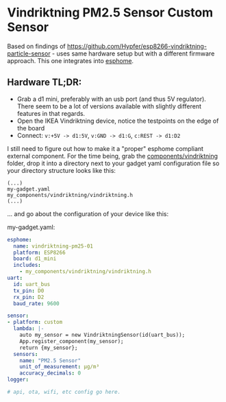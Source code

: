 # Vindriktning PM2.5 Sensor Custom Sensor

Based on findings of https://github.com/Hypfer/esp8266-vindriktning-particle-sensor - uses same hardware setup but with a different firmware approach. This one integrates into [esphome](https://github.com/esphome/esphome).

## Hardware TL;DR:

- Grab a d1 mini, preferably with an usb port (and thus 5V regulator). There seem to be a lot of versions available with slightly different features in that regards.
- Open the IKEA Vindriktning device, notice the testpoints on the edge of the board
- Connect: `v:+5V -> d1:5V`, `v:GND -> d1:G`, `c:REST -> d1:D2`

I still need to figure out how to make it a "proper" esphome compliant external component. For the time being, grab the [components/vindriktning](components/vindriktning) folder, drop it into a directory next to your gadget yaml configuration file so your directory structure looks like this:

```text
(...)
my-gadget.yaml
my_components/vindriktning/vindriktning.h
(...)
```

... and go about the configuration of your device like this:

my-gadget.yaml:

```yaml
esphome:
  name: vindriktning-pm25-01
  platform: ESP8266
  board: d1_mini
  includes:
    - my_components/vindriktning/vindriktning.h
uart:
  id: uart_bus
  tx_pin: D0
  rx_pin: D2
  baud_rate: 9600

sensor:
- platform: custom
  lambda: |-
    auto my_sensor = new VindriktningSensor(id(uart_bus));
    App.register_component(my_sensor);
    return {my_sensor};
  sensors:
    name: "PM2.5 Sensor"
    unit_of_measurement: µg/m³
    accuracy_decimals: 0
logger:

# api, ota, wifi, etc config go here.
```
